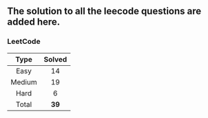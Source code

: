 ## The solution to all the leecode questions are added here.


### LeetCode

| Type   | Solved |
|:------:|:------:|
| Easy   | 14     |
| Medium | 19     |
| Hard   | 6      |
| Total  |**39**  |


